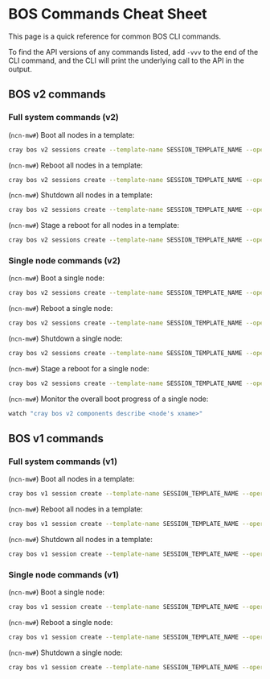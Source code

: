 # BOS Commands Cheat Sheet

This page is a quick reference for common BOS CLI commands.

To find the API versions of any commands listed, add `-vvv` to the end of the CLI command, and the CLI will print the underlying call to the API in the output.

## BOS v2 commands

### Full system commands (v2)

(`ncn-mw#`) Boot all nodes in a template:

```bash
cray bos v2 sessions create --template-name SESSION_TEMPLATE_NAME --operation Boot
```

(`ncn-mw#`) Reboot all nodes in a template:

```bash
cray bos v2 sessions create --template-name SESSION_TEMPLATE_NAME --operation Reboot
```

(`ncn-mw#`) Shutdown all nodes in a template:

```bash
cray bos v2 sessions create --template-name SESSION_TEMPLATE_NAME --operation Shutdown
```

(`ncn-mw#`) Stage a reboot for all nodes in a template:

```bash
cray bos v2 sessions create --template-name SESSION_TEMPLATE_NAME --operation Reboot --staged True
```

### Single node commands (v2)

(`ncn-mw#`) Boot a single node:

```bash
cray bos v2 sessions create --template-name SESSION_TEMPLATE_NAME --operation Boot --limit <node's xname>
```

(`ncn-mw#`) Reboot a single node:

```bash
cray bos v2 sessions create --template-name SESSION_TEMPLATE_NAME --operation Reboot --limit <node's xname>
```

(`ncn-mw#`) Shutdown a single node:

```bash
cray bos v2 sessions create --template-name SESSION_TEMPLATE_NAME --operation Shutdown --limit <node's xname>
```

(`ncn-mw#`) Stage a reboot for a single node:

```bash
cray bos v2 sessions create --template-name SESSION_TEMPLATE_NAME --operation Reboot --staged True --limit <node's xname>
```

(`ncn-mw#`) Monitor the overall boot progress of a single node:

```bash
watch "cray bos v2 components describe <node's xname>"
```

## BOS v1 commands

### Full system commands (v1)

(`ncn-mw#`) Boot all nodes in a template:

```bash
cray bos v1 session create --template-name SESSION_TEMPLATE_NAME --operation Boot
```

(`ncn-mw#`) Reboot all nodes in a template:

```bash
cray bos v1 session create --template-name SESSION_TEMPLATE_NAME --operation Reboot
```

(`ncn-mw#`) Shutdown all nodes in a template:

```bash
cray bos v1 session create --template-name SESSION_TEMPLATE_NAME --operation Shutdown
```

### Single node commands (v1)

(`ncn-mw#`) Boot a single node:

```bash
cray bos v1 session create --template-name SESSION_TEMPLATE_NAME --operation Boot --limit <node's xname>
```

(`ncn-mw#`) Reboot a single node:

```bash
cray bos v1 session create --template-name SESSION_TEMPLATE_NAME --operation Reboot --limit <node's xname>
```

(`ncn-mw#`) Shutdown a single node:

```bash
cray bos v1 session create --template-name SESSION_TEMPLATE_NAME --operation Shutdown --limit <node's xname>
```
